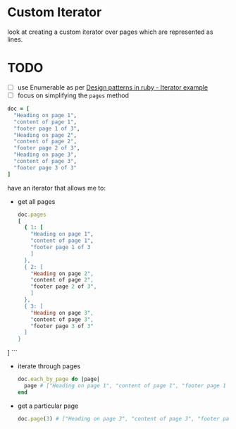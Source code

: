 # Custom Iterator

look at creating a custom iterator over pages which are represented as lines.

# TODO
  - [ ] use Enumerable as per [Design patterns in ruby - Iterator
    example](https://github.com/davidgf/design-patterns-in-ruby/blob/master/iterator.md)
  - [ ] focus on simplifying the `pages` method

  ```ruby
  doc = [
    "Heading on page 1",
    "content of page 1",
    "footer page 1 of 3",
    "Heading on page 2",
    "content of page 2",
    "footer page 2 of 3",
    "Heading on page 3",
    "content of page 3",
    "footer page 3 of 3"
  ]
  ```

have an iterator that allows me to:

  * get all pages
    ```ruby
    doc.pages
    [
      { 1: [
        "Heading on page 1",
        "content of page 1",
        "footer page 1 of 3
        ]
      },
      { 2: [
        "Heading on page 2",
        "content of page 2",
        "footer page 2 of 3",
        ]
      },
      { 3: [
        "Heading on page 3",
        "content of page 3",
        "footer page 3 of 3"
      ]
    }
  ]
    ```
  * iterate through pages
    ```ruby
    doc.each_by_page do |page|
      page # ["Heading on page 1", "content of page 1", "footer page 1 of 3"]
    end
    ```
  * get a particular page
    ```ruby
    doc.page(3) # ["Heading on page 3", "content of page 3", "footer page 3 of 3"]
    ```

